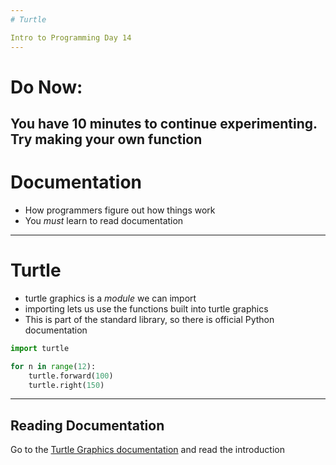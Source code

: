 ```yaml
---
# Turtle

Intro to Programming Day 14
---
```

# Do Now:

You have 10 minutes to continue experimenting. Try making your own function
---
# Documentation

* How programmers figure out how things work
* You *must* learn to read documentation
---
# Turtle

* turtle graphics is a *module* we can import
* importing lets us use the functions built into turtle graphics
* This is part of the standard library, so there is official Python documentation

```python
import turtle

for n in range(12):
    turtle.forward(100)
    turtle.right(150)
```
---
## Reading Documentation

Go to the [Turtle Graphics documentation](https://docs.python.org/3/library/turtle.html) and read the introduction
